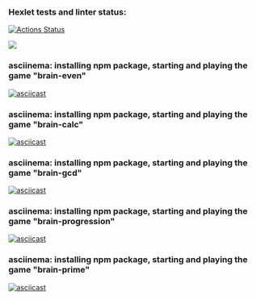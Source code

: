 ### Hexlet tests and linter status:

[![Actions Status](https://github.com/ControllNN/frontend-project-lvl1/workflows/hexlet-check/badge.svg)](https://github.com/ControllNN/frontend-project-lvl1/actions)

<a href="https://codeclimate.com/github/codeclimate/codeclimate/maintainability"><img src="https://api.codeclimate.com/v1/badges/a99a88d28ad37a79dbf6/maintainability" /></a>

### asciinema: installing npm package, starting and playing the game "brain-even"

[![asciicast](https://asciinema.org/a/XLzvoKlnQ10QkZV1SDw42TozR.svg)](https://asciinema.org/a/XLzvoKlnQ10QkZV1SDw42TozR)

### asciinema: installing npm package, starting and playing the game "brain-calc"

[![asciicast](https://asciinema.org/a/vYxm9JqZ5ye1iwFYkZji3UiUS.svg)](https://asciinema.org/a/vYxm9JqZ5ye1iwFYkZji3UiUS)

### asciinema: installing npm package, starting and playing the game "brain-gcd"

[![asciicast](https://asciinema.org/a/yaPrjvF9csguexaGTo09Ia3f8.svg)](https://asciinema.org/a/yaPrjvF9csguexaGTo09Ia3f8)

### asciinema: installing npm package, starting and playing the game "brain-progression"

[![asciicast](https://asciinema.org/a/0i6ZSCCZFvuLwvgXxt4ms2fXh.svg)](https://asciinema.org/a/0i6ZSCCZFvuLwvgXxt4ms2fXh)

### asciinema: installing npm package, starting and playing the game "brain-prime"

[![asciicast](https://asciinema.org/a/GxNtpSU5nJ8LxPDb7SXA0wIBN.svg)](https://asciinema.org/a/GxNtpSU5nJ8LxPDb7SXA0wIBN)
